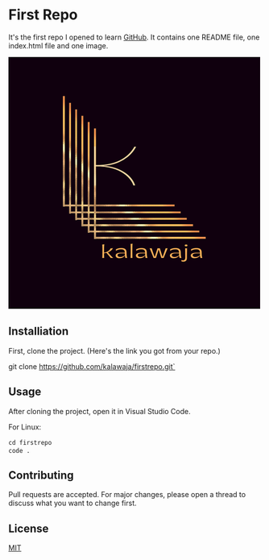 # First Repo

It's the first repo I opened to learn [GitHub](https://www.github.com).
It contains one README file, one index.html file and one image.

![projectimage](kalawajaLogo.png)


## Installiation

First, clone the project. 
(Here's the link you got from your repo.)

git clone https://github.com/kalawaja/firstrepo.git`

## Usage 

After cloning the project, open it in Visual Studio Code.

For Linux:
```
cd firstrepo 
code .
```
## Contributing

Pull requests are accepted. For major changes, please open a thread to discuss what you want to change first.

## License

[MIT](https://choosealicense.com/licenses/mit/)




